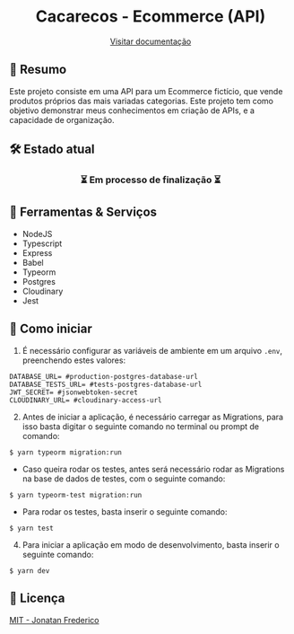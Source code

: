 <h1 align="center">Cacarecos - Ecommerce (API)</h1>

<p align="center">
  <a href="https://cacarecos-api-docs.netlify.app/">
    Visitar documentação
  </a>
</p>

## 📑 Resumo
Este projeto consiste em uma API para um Ecommerce fictício, que vende produtos próprios das mais variadas categorias. Este projeto tem como objetivo demonstrar meus conhecimentos em criação de APIs, e a capacidade de organização.

## 🛠 Estado atual
<h3 align="center">
  ⏳ Em processo de finalização ⏳
</h3>

## 🔧 Ferramentas & Serviços
- NodeJS
- Typescript
- Express
- Babel
- Typeorm
- Postgres
- Cloudinary
- Jest

## 📖 Como iniciar
1. É necessário configurar as variáveis de ambiente em um arquivo `.env`, preenchendo estes valores:
```env
DATABASE_URL= #production-postgres-database-url
DATABASE_TESTS_URL= #tests-postgres-database-url
JWT_SECRET= #jsonwebtoken-secret
CLOUDINARY_URL= #cloudinary-access-url
```

2. Antes de iniciar a aplicação, é necessário carregar as Migrations, para isso basta digitar o seguinte comando no terminal ou prompt de comando:
```
$ yarn typeorm migration:run
```

- Caso queira rodar os testes, antes será necessário rodar as Migrations na base de dados de testes, com o seguinte comando:
```
$ yarn typeorm-test migration:run
```

- Para rodar os testes, basta inserir o seguinte comando:
```
$ yarn test
```

4. Para iniciar a aplicação em modo de desenvolvimento, basta inserir o seguinte comando:
```
$ yarn dev
```

## 🔑 Licença
[MIT - Jonatan Frederico](./LICENSE)
